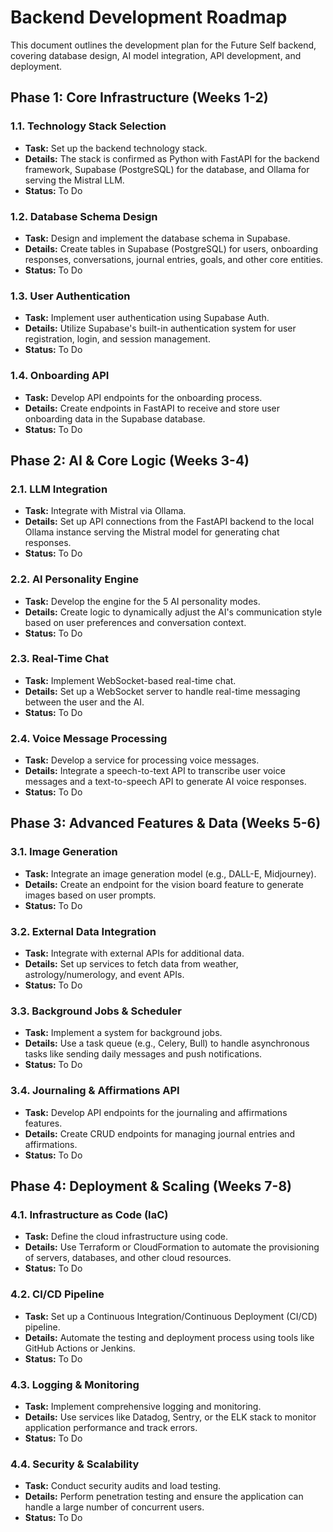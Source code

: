# Backend Development Roadmap

This document outlines the development plan for the Future Self backend, covering database design, AI model integration, API development, and deployment.

## Phase 1: Core Infrastructure (Weeks 1-2)

### 1.1. Technology Stack Selection
- **Task:** Set up the backend technology stack.
- **Details:** The stack is confirmed as Python with FastAPI for the backend framework, Supabase (PostgreSQL) for the database, and Ollama for serving the Mistral LLM.
- **Status:** To Do

### 1.2. Database Schema Design
- **Task:** Design and implement the database schema in Supabase.
- **Details:** Create tables in Supabase (PostgreSQL) for users, onboarding responses, conversations, journal entries, goals, and other core entities.
- **Status:** To Do

### 1.3. User Authentication
- **Task:** Implement user authentication using Supabase Auth.
- **Details:** Utilize Supabase's built-in authentication system for user registration, login, and session management.
- **Status:** To Do

### 1.4. Onboarding API
- **Task:** Develop API endpoints for the onboarding process.
- **Details:** Create endpoints in FastAPI to receive and store user onboarding data in the Supabase database.
- **Status:** To Do

## Phase 2: AI & Core Logic (Weeks 3-4)

### 2.1. LLM Integration
- **Task:** Integrate with Mistral via Ollama.
- **Details:** Set up API connections from the FastAPI backend to the local Ollama instance serving the Mistral model for generating chat responses.
- **Status:** To Do

### 2.2. AI Personality Engine
- **Task:** Develop the engine for the 5 AI personality modes.
- **Details:** Create logic to dynamically adjust the AI's communication style based on user preferences and conversation context.
- **Status:** To Do

### 2.3. Real-Time Chat
- **Task:** Implement WebSocket-based real-time chat.
- **Details:** Set up a WebSocket server to handle real-time messaging between the user and the AI.
- **Status:** To Do

### 2.4. Voice Message Processing
- **Task:** Develop a service for processing voice messages.
- **Details:** Integrate a speech-to-text API to transcribe user voice messages and a text-to-speech API to generate AI voice responses.
- **Status:** To Do

## Phase 3: Advanced Features & Data (Weeks 5-6)

### 3.1. Image Generation
- **Task:** Integrate an image generation model (e.g., DALL-E, Midjourney).
- **Details:** Create an endpoint for the vision board feature to generate images based on user prompts.
- **Status:** To Do

### 3.2. External Data Integration
- **Task:** Integrate with external APIs for additional data.
- **Details:** Set up services to fetch data from weather, astrology/numerology, and event APIs.
- **Status:** To Do

### 3.3. Background Jobs & Scheduler
- **Task:** Implement a system for background jobs.
- **Details:** Use a task queue (e.g., Celery, Bull) to handle asynchronous tasks like sending daily messages and push notifications.
- **Status:** To Do

### 3.4. Journaling & Affirmations API
- **Task:** Develop API endpoints for the journaling and affirmations features.
- **Details:** Create CRUD endpoints for managing journal entries and affirmations.
- **Status:** To Do

## Phase 4: Deployment & Scaling (Weeks 7-8)

### 4.1. Infrastructure as Code (IaC)
- **Task:** Define the cloud infrastructure using code.
- **Details:** Use Terraform or CloudFormation to automate the provisioning of servers, databases, and other cloud resources.
- **Status:** To Do

### 4.2. CI/CD Pipeline
- **Task:** Set up a Continuous Integration/Continuous Deployment (CI/CD) pipeline.
- **Details:** Automate the testing and deployment process using tools like GitHub Actions or Jenkins.
- **Status:** To Do

### 4.3. Logging & Monitoring
- **Task:** Implement comprehensive logging and monitoring.
- **Details:** Use services like Datadog, Sentry, or the ELK stack to monitor application performance and track errors.
- **Status:** To Do

### 4.4. Security & Scalability
- **Task:** Conduct security audits and load testing.
- **Details:** Perform penetration testing and ensure the application can handle a large number of concurrent users.
- **Status:** To Do 